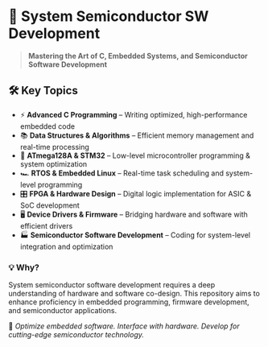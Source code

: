 # 🚀 System Semiconductor SW Development

> **Mastering the Art of C, Embedded Systems, and Semiconductor Software Development**  

## 🛠 Key Topics  
- ⚡ **Advanced C Programming** – Writing optimized, high-performance embedded code  
- 📚 **Data Structures & Algorithms** – Efficient memory management and real-time processing  
- 🔌 **ATmega128A & STM32** – Low-level microcontroller programming & system optimization  
- 🏎 **RTOS & Embedded Linux** – Real-time task scheduling and system-level programming  
- 🎛 **FPGA & Hardware Design** – Digital logic implementation for ASIC & SoC development  
- 🖥 **Device Drivers & Firmware** – Bridging hardware and software with efficient drivers  
- 🏭 **Semiconductor Software Development** – Coding for system-level integration and optimization  

### 💡 Why?  
System semiconductor software development requires a deep understanding of hardware and software co-design. This repository aims to enhance proficiency in embedded programming, firmware development, and semiconductor applications.  

🎯 *Optimize embedded software. Interface with hardware. Develop for cutting-edge semiconductor technology.*

